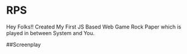 # RPS
Hey Folks!! Created My First JS Based Web Game 
Rock Paper which is played in between System and You.
<div>
  ##Screenplay
